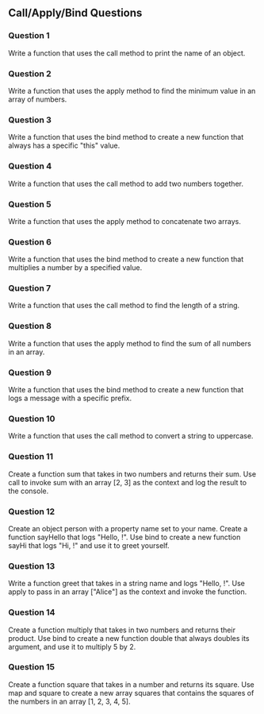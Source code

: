 ## Call/Apply/Bind Questions

### Question 1

Write a function that uses the call method to print the name of an object.

### Question 2

Write a function that uses the apply method to find the minimum value in an array of numbers.

### Question 3

Write a function that uses the bind method to create a new function that always has a specific "this" value.

### Question 4

Write a function that uses the call method to add two numbers together.

### Question 5

Write a function that uses the apply method to concatenate two arrays.

### Question 6

Write a function that uses the bind method to create a new function that multiplies a number by a specified value.

### Question 7

Write a function that uses the call method to find the length of a string.

### Question 8

Write a function that uses the apply method to find the sum of all numbers in an array.

### Question 9

Write a function that uses the bind method to create a new function that logs a message with a specific prefix.

### Question 10

Write a function that uses the call method to convert a string to uppercase.

### Question 11

Create a function sum that takes in two numbers and returns their sum. Use call to invoke sum with an array [2, 3] as the context and log the result to the console.

### Question 12

Create an object person with a property name set to your name. Create a function sayHello that logs "Hello, <name>!". Use bind to create a new function sayHi that logs "Hi, <name>!" and use it to greet yourself.

### Question 13

Write a function greet that takes in a string name and logs "Hello, <name>!". Use apply to pass in an array ["Alice"] as the context and invoke the function.

### Question 14

Create a function multiply that takes in two numbers and returns their product. Use bind to create a new function double that always doubles its argument, and use it to multiply 5 by 2.

### Question 15

Create a function square that takes in a number and returns its square. Use map and square to create a new array squares that contains the squares of the numbers in an array [1, 2, 3, 4, 5].
